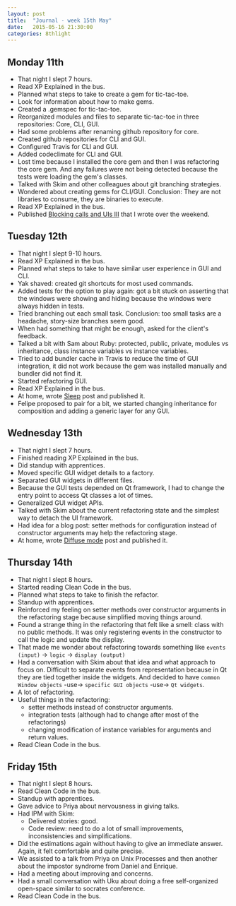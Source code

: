 ```yaml
---
layout: post
title:  "Journal - week 15th May"
date:   2015-05-16 21:30:00
categories: 8thlight
---
```

Monday 11th
-----------
* That night I slept 7 hours. 
* Read XP Explained in the bus.
* Planned what steps to take to create a gem for tic-tac-toe.
* Look for information about how to make gems.
* Created a .gemspec for tic-tac-toe.
* Reorganized modules and files to separate tic-tac-toe in three repositories: Core, CLI, GUI.
* Had some problems after renaming github repository for core.
* Created github repositories for CLI and GUI. 
* Configured Travis for CLI and GUI.
* Added codeclimate for CLI and GUI.
* Lost time because I installed the core gem and then I was refactoring the core gem. And any failures were not being detected because the tests were loading the gem's classes.
* Talked with Skim and other colleagues about git branching strategies.
* Wondered about creating gems for CLI/GUI. Conclusion: They are not libraries to consume, they are binaries to execute.
* Read XP Explained in the bus.
* Published [Blocking calls and UIs III][bcau3] that I wrote over the weekend.

[bcau3]: /8thlight/2015/05/11/blocking-calls-and-uis-iii.html

Tuesday 12th
------------
* That night I slept 9-10 hours.
* Read XP Explained in the bus.
* Planned what steps to take to have similar user experience in GUI and CLI.
* Yak shaved: created git shortcuts for most used commands.
* Added tests for the option to play again: got a bit stuck on asserting that the windows were showing and hiding because the windows were always hidden in tests.
* Tried branching out each small task. Conclusion: too small tasks are a headache, story-size branches seem good.
* When had something that might be enough, asked for the client's feedback.
* Talked a bit with Sam about Ruby: protected, public, private, modules vs inheritance, class instance variables vs instance variables.
* Tried to add bundler cache in Travis to reduce the time of GUI integration, it did not work because the gem was installed manually and bundler did not find it.
* Started refactoring GUI.
* Read XP Explained in the bus.
* At home, wrote [Sleep][sleep] post and published it.
* Felipe proposed to pair for a bit, we started changing inheritance for composition and adding a generic layer for any GUI.

[sleep]: /8thlight/2015/05/12/sleep.html

Wednesday 13th
--------------
* That night I slept 7 hours.
* Finished reading XP Explained in the bus.
* Did standup with apprentices.
* Moved specific GUI widget details to a factory.
* Separated GUI widgets in different files.
* Because the GUI tests depended on Qt framework, I had to change the entry point to access Qt classes a lot of times.
* Generalized GUI widget APIs.
* Talked with Skim about the current refactoring state and the simplest way to detach the UI framework. 
* Had idea for a blog post: setter methods for configuration instead of constructor arguments may help the refactoring stage.
* At home, wrote [Diffuse mode][diffuse] post and published it.

[diffuse]: /8thlight/2015/05/13/diffuse-mode.html

Thursday 14th
-------------
* That night I slept 8 hours.
* Started reading Clean Code in the bus.
* Planned what steps to take to finish the refactor.
* Standup with apprentices.
* Reinforced my feeling on setter methods over constructor arguments in the refactoring stage because simplified moving things around.
* Found a strange thing in the refactoring that felt like a smell: class with no public methods. It was only registering events in the constructor to call the logic and update the display.
* That made me wonder about refactoring towards something like `events (input)` -> `logic` -> `display (output)`
* Had a conversation with Skim about that idea and what approach to focus on. Difficult to separate events from representation because in Qt they are tied together inside the widgets. And decided to have `common Window objects` -use-> `specific GUI objects` -use-> `Qt widgets`.
* A lot of refactoring.
* Useful things in the refactoring:
  * setter methods instead of constructor arguments.
  * integration tests (although had to change after most of the refactorings)
  * changing modification of instance variables for arguments and return values.
* Read Clean Code in the bus.

Friday 15th
-----------
* That night I slept 8 hours.
* Read Clean Code in the bus.
* Standup with apprentices.
* Gave advice to Priya about nervousness in giving talks.
* Had IPM with Skim:
  * Delivered stories: good.
  * Code review: need to do a lot of small improvements, inconsistencies and simplifications.
* Did the estimations again without having to give an immediate answer. Again, it felt comfortable and quite precise.
* We assisted to a talk from Priya on Unix Processes and then another about the impostor syndrome from Daniel and Enrique.
* Had a meeting about improving and concerns.
* Had a small conversation with Uku about doing a free self-organized open-space similar to socrates conference.
* Read Clean Code in the bus.
